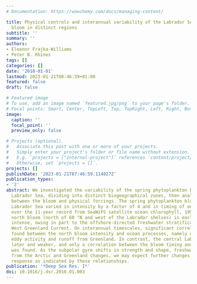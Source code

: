 ```yaml
---
# Documentation: https://wowchemy.com/docs/managing-content/

title: Physical controls and interannual variability of the Labrador Sea spring phytoplankton
  bloom in distinct regions
subtitle: ''
summary: ''
authors:
- Eleanor Frajka-Williams
- Peter B. Rhines
tags: []
categories: []
date: '2010-01-01'
lastmod: 2023-01-21T08:46:59+01:00
featured: false
draft: false

# Featured image
# To use, add an image named `featured.jpg/png` to your page's folder.
# Focal points: Smart, Center, TopLeft, Top, TopRight, Left, Right, BottomLeft, Bottom, BottomRight.
image:
  caption: ''
  focal_point: ''
  preview_only: false

# Projects (optional).
#   Associate this post with one or more of your projects.
#   Simply enter your project's folder or file name without extension.
#   E.g. `projects = ["internal-project"]` references `content/project/deep-learning/index.md`.
#   Otherwise, set `projects = []`.
projects: []
publishDate: '2023-01-21T07:46:59.114027Z'
publication_types:
- '2'
abstract: We investigated the variability of the spring phytoplankton bloom in the
  Labrador Sea, dividing into distinct biogeographical zones, then analyzing the relationship
  between the bloom and physical forcings. The spring phytoplankton bloom in the north
  Labrador Sea varied in intensity by a factor of 4 and in timing of onset by 3 weeks
  over the 11-year record from SeaWiFS satellite ocean chlorophyll, 1998–2008. This
  north bloom (north of 60 °N and west of the Labrador shelves) is earliest and most
  intense, owing in part to the offshore-directed freshwater stratification from the
  West Greenland Current. On interannual timescales, significant correlations were
  found between the north bloom intensity and ocean processes, namely offshore advection,
  eddy activity and runoff from Greenland. In contrast, the central Labrador Sea is
  later and weaker, and only a correlation between the bloom timing and irradiance
  was found. As the subpolar gyre shifts in strength and shape, freshwater outflow
  from the Arctic and Greenland changes, we may expect further changes in the biological
  response as indicated by these relationships.
publication: '*Deep Sea Res. I*'
doi: 10.1016/j.dsr.2010.01.003
---
```

